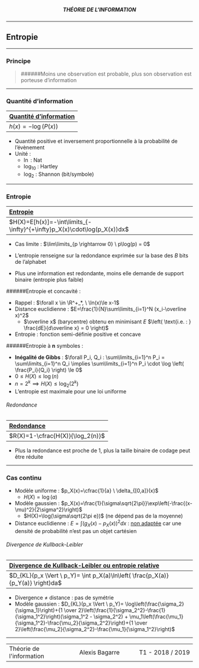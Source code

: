 <h5 style="text-align: center"> THÉORIE DE L'INFORMATION </h5>

------

## **Entropie**

------

### Principe

> ######Moins une observation est probable, plus son observation est porteuse d’information

---

### Quantité d’information

| **<u>Quantité d’information</u>** |
| :-------------------------------- |
| $h(x)=-\log (P(x))$               |

- Quantité positive et inversement proportionnelle à la probabilité de l’évènement
- Unité : 
  - $\ln​$ : Nat
  - $\log_{10}​$ : Hartley
  - $\log_{2}$ : Shannon (bit/symbole)

---

### Entropie

| **<u>Entropie</u>**                                          |
| :----------------------------------------------------------- |
| $H(X)=E[h(x)]=-\int\limits_{-\infty}^{+\infty}p_X(x)\cdot\log(p_X(x))dx$ |

- Cas limite : $\lim\limits_{p \rightarrow 0} \  p\log(p) = 0$

- L’entropie renseigne sur la redondance exprimée sur la base des $B$ bits de l’alphabet
- Plus une information est redondante, moins elle demande de support binaire (entropie plus faible)

######Entropie et concavité :

- Rappel : $\forall x \in \R^+_*, \ \ln(x)\le x-1$
- Distance euclidienne : $E=\frac{1}{N}\sum\limits_{i=1}^N (x_i-\overline x)^2$
  - $\overline x$ (barycentre) obtenu en minimisant $E$ $\left( \text{i.e. : } \frac{dE}{d\overline x} = 0 \right)$
- Entropie : fonction semi-définie positive et concave

######Entropie à $\pmb n$ symboles :

- **Inégalité de Gibbs** : $\forall P_i, Q_i : \sum\limits_{i=1}^n P_i = \sum\limits_{i=1}^n Q_i \implies \sum\limits_{i=1}^n P_i \cdot \log \left( \frac{P_i}{Q_i} \right) \le 0$
- $0\le H(X) \le \log(n)$
- $n=2^k \implies H(X) \le \log_2\left(2^k\right)$
- L’entropie est maximale pour une loi uniforme

###### Redondance

| **<u>Redondance</u>**            |
| :------------------------------- |
| $R(X)=1-\cfrac{H(X)}{\log_2(n)}$ |

- Plus la redondance est proche de 1, plus la taille binaire de codage peut être réduite

---

### Cas continu

- Modèle uniforme : $p_X(x)=\cfrac{1}{a} \ \delta_{[0,a]}(x)$
  - $H(X)=\log(a)$
- Modèle gaussien : $p_X(x)=\frac{1}{\sigma\sqrt{2\pi}}\exp\left(-\frac{(x-\mu)^2}{2\sigma^2}\right)$
  - $H(X)=\log(\sigma\sqrt{2\pi e})$   (ne dépend pas de la moyenne)
- Distance euclidienne : $E = \int (g_X(x)-p_X(x))^2dx$ : <u>non adaptée</u> car une densité de probabilité n’est pas un objet cartésien

###### Divergence de Kullback-Leibler

| **<u>Divergence de Kullback-Leibler ou entropie relative</u>** |
| :----------------------------------------------------------- |
| $D_{KL}(p_x \Vert \ p_Y)= \int p_X(a)\ln\left( \frac{p_X(a)}{p_Y(a)} \right)da$ |

- Divergence $\ne$ distance : pas de symétrie
- Modèle gaussien : $D_{KL}(p_x \Vert \ p_Y)= \log\left(\frac{\sigma_2}{\sigma_1}\right)+{1 \over 2}\left(\frac{1}{\sigma_2^2}-\frac{1}{\sigma_1^2}\right)(\sigma_1^2 - \sigma_2^2) + \mu_1\left(\frac{\mu_1}{\sigma_1^2}-\frac{\mu_2}{\sigma_2^2}\right)+{1 \over 2}\left(\frac{\mu_2}{\sigma_2^2}-\frac{\mu_1}{\sigma_1^2}\right)​$

------

<table width="90%">
<tr>
<td style="width: 30%; text-align: left; background:transparent; border:0;">Théorie de l'information</td>
<td style="width: 30%; text-align: center; background:transparent; border:0;">Alexis Bagarre</td>
<td style="width: 30%; text-align: right; background:transparent; border:0;">T1 - 2018 / 2019</td>
</tr>
</table>